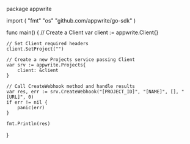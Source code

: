 package appwrite

import (
    "fmt"
    "os"
    "github.com/appwrite/go-sdk"
)

func main() {
    // Create a Client
    var client := appwrite.Client{}

    // Set Client required headers
    client.SetProject("")

    // Create a new Projects service passing Client
    var srv := appwrite.Projects{
        client: &client
    }

    // Call CreateWebhook method and handle results
    var res, err := srv.CreateWebhook("[PROJECT_ID]", "[NAME]", [], "[URL]", 0)
    if err != nil {
        panic(err)
    }

    fmt.Println(res)
}